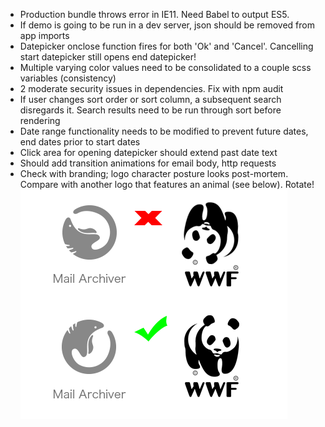 -   Production bundle throws error in IE11. Need Babel to output ES5.
-   If demo is going to be run in a dev server, json should be removed from app imports
-   Datepicker onclose function fires for both 'Ok' and 'Cancel'. Cancelling start datepicker still opens end datepicker!
-   Multiple varying color values need to be consolidated to a couple scss variables (consistency)
-   2 moderate security issues in dependencies. Fix with npm audit
-   If user changes sort order or sort column, a subsequent search disregards it. Search results need to be run through sort before rendering
-   Date range functionality needs to be modified to prevent future dates, end dates prior to start dates
-   Click area for opening datepicker should extend past date text
-   Should add transition animations for email body, http requests
-   Check with branding; logo character posture looks post-mortem. Compare with another logo that features an animal (see below). Rotate!
  ![](logoAdj.png "title")
 
